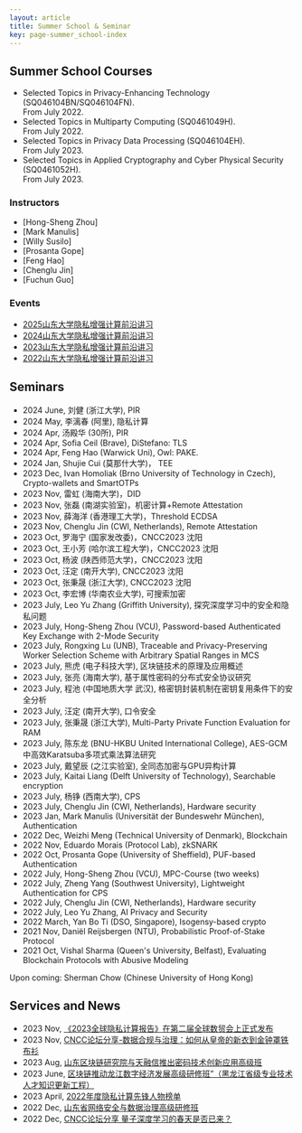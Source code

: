 ```yaml
---
layout: article
title: Summer School & Seminar
key: page-summer_school-index
---
```


## Summer School Courses
- Selected Topics in Privacy-Enhancing Technology (SQ046104BN/SQ046104FN). <br> From July 2022. <br>
- Selected Topics in Multiparty Computing (SQ0461049H).   <br> From July 2022.  <br>
- Selected Topics in Privacy Data Processing (SQ046104EH). <br>  From July 2023. <br>
- Selected Topics in Applied Cryptography and Cyber Physical Security (SQ0461052H). <br>  From July 2023. <be>

### Instructors
- [Hong-Sheng Zhou]
- [Mark Manulis]
- [Willy Susilo]
- [Prosanta Gope]
- [Feng Hao]
- [Chenglu Jin]
- [Fuchun Guo]

### Events

- [2025山东大学隐私增强计算前沿讲习](/summer_school/2025)
- [2024山东大学隐私增强计算前沿讲习](/summer_school/2024)
- [2023山东大学隐私增强计算前沿讲习](/summer_school/2023)
- [2022山东大学隐私增强计算前沿讲习](/summer_school/2022)



## Seminars

- 2024 June, 刘健 (浙江大学), PIR 
- 2024 May, 李漓春 (阿里), 隐私计算
- 2024 Apr, 汤殿华 (30所), PIR
- 2024 Apr, Sofia Ceil (Brave), DiStefano: TLS
- 2024 Apr, Feng Hao (Warwick Uni), Owl: PAKE.
- 2024 Jan, Shujie Cui (莫那什大学)， TEE
- 2023 Dec, Ivan Homoliak (Brno University of Technology in Czech), Crypto-wallets and SmartOTPs
- 2023 Nov, 雷虹 (海南大学)，DID 
- 2023 Nov, 张磊 (南湖实验室)，机密计算+Remote Attestation 
- 2023 Nov, 薛海洋 (香港理工大学)，Threshold ECDSA
- 2023 Nov, Chenglu Jin (CWI, Netherlands), Remote Attestation 
- 2023 Oct, 罗海宁 (国家发改委)，CNCC2023 沈阳 
- 2023 Oct, 王小芳 (哈尔滨工程大学)，CNCC2023 沈阳 
- 2023 Oct, 杨波 (陕西师范大学)，CNCC2023 沈阳 
- 2023 Oct, 汪定 (南开大学), CNCC2023 沈阳 
- 2023 Oct, 张秉晟 (浙江大学), CNCC2023 沈阳
- 2023 Oct, 李宏博 (华南农业大学), 可搜索加密 
- 2023 July, Leo Yu Zhang (Griffith University), 探究深度学习中的安全和隐私问题  
- 2023 July, Hong-Sheng Zhou (VCU), Password-based Authenticated Key Exchange with 2-Mode Security  
- 2023 July, Rongxing Lu (UNB), Traceable and Privacy-Preserving Worker Selection Scheme with Arbitrary Spatial Ranges in MCS   
- 2023 July, 熊虎 (电子科技大学), 区块链技术的原理及应用概述  
- 2023 July, 张亮 (海南大学), 基于属性密码的分布式安全协议研究  
- 2023 July, 程池 (中国地质大学 武汉), 格密钥封装机制在密钥复用条件下的安全分析  
- 2023 July, 汪定 (南开大学), 口令安全  
- 2023 July, 张秉晟 (浙江大学), Multi-Party Private Function Evaluation for RAM    
- 2023 July, 陈东龙 (BNU-HKBU United International College), AES-GCM中高效Karatsuba多项式乘法算法研究  
- 2023 July, 戴望辰 (之江实验室), 全同态加密与GPU异构计算  
- 2023 July, Kaitai Liang (Delft University of Technology), Searchable encryption
- 2023 July, 杨铮 (西南大学), CPS  
- 2023 July, Chenglu Jin (CWI, Netherlands), Hardware security 
- 2023 Jan, Mark Manulis (Universität der Bundeswehr München), Authentication  
- 2022 Dec, Weizhi Meng (Technical University of Denmark), Blockchain  
- 2022 Nov, Eduardo Morais (Protocol Lab), zkSNARK  
- 2022 Oct, Prosanta Gope (University of Sheffield), PUF-based Authentication  
- 2022 July, Hong-Sheng Zhou (VCU), MPC-Course (two weeks)  
- 2022 July, Zheng Yang (Southwest University), Lightweight Authentication for CPS  
- 2022 July, Chenglu Jin (CWI, Netherlands), Hardware security  
- 2022 July, Leo Yu Zhang, AI Privacy and Security  
- 2022 March, Yan Bo Ti (DSO, Singapore), Isogensy-based crypto  
- 2021 Nov, Daniël Reijsbergen (NTU), Probabilistic Proof-of-Stake Protocol  
- 2021 Oct, Vishal Sharma (Queen's University, Belfast),  Evaluating Blockchain Protocols with Abusive Modeling  

Upon coming: Sherman Chow (Chinese University of Hong Kong)


## Services and News
- 2023 Nov, [《2023全球隐私计算报告》在第二届全球数贸会上正式发布](https://mp.weixin.qq.com/s/gSo7yRiRUUmn4XePf16l5w)
- 2023 Nov, [CNCC论坛分享-数据合规与治理：如何从皇帝的新衣到金钟罩铁布衫](https://mp.weixin.qq.com/s/9dSMimACrtqBwX0R7N243A)
- 2023 Aug, [山东区块链研究院与天融信推出密码技术创新应用高级班](https://www.xckfsq.com/index/hzjl/27146.html)
- 2023 June, [区块链推动龙江数字经济发展高级研修班”（黑龙江省级专业技术人才知识更新工程）](http://heucfe.hrbeu.edu.cn/2023/0621/c976a310696/page.htm)
- 2023 April, [2022年度隐私计算先锋人物榜单](https://new.qq.com/rain/a/20230418A04WNJ00)
- 2022 Dec, [山东省网络安全与数据治理高级研修班](https://new.qq.com/rain/a/20221231A01L1100)
- 2022 Dec, [CNCC论坛分享 量子深度学习的春天是否已来？](https://maimai.cn/article/detail?fid=1765404737&efid=Qr86yD0D8Gx3eM3xpkFMCA)






